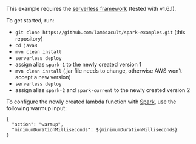 This example requires the [serverless framework](http://serverless.com) (tested with v1.6.1).

To get started, run:
* `git clone https://github.com/lambdacult/spark-examples.git` (this repository)
* `cd java8`
* `mvn clean install`
* `serverless deploy`
* assign alias `spark-1` to the newly created version 1
* `mvn clean install` (.jar file needs to change, otherwise AWS won't accept a new version)
* `serverless deploy`
* assign alias `spark-2` and `spark-current` to the newly created version 2

To configure the newly created lambda function with [Spark](https://lambdacult.com/spark), use the following warmup input:
```
{
  "action": "warmup",
  "minimumDurationMilliseconds": ${minimumDurationMilliseconds}
}
```
